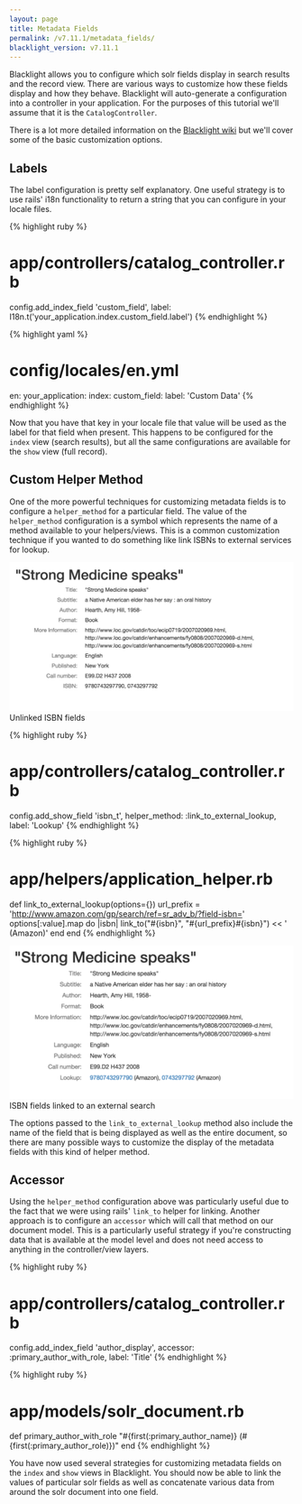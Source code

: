 ```yaml
---
layout: page
title: Metadata Fields
permalink: /v7.11.1/metadata_fields/
blacklight_version: v7.11.1
---
```


Blacklight allows you to configure which solr fields display in search results and the record view. There are various ways to customize how these fields display and how they behave.  Blacklight will auto-generate a configuration into a controller in your application. For the purposes of this tutorial we'll assume that it is the `CatalogController`.

There is a lot more detailed information on the [Blacklight wiki](https://github.com/projectblacklight/blacklight/wiki/Configuration---Results-View) but we'll cover some of the basic customization options.

## Labels

The label configuration is pretty self explanatory. One useful strategy is to use rails' i18n functionality to return a string that you can configure in your locale files.

{% highlight ruby %}
# app/controllers/catalog_controller.rb
config.add_index_field 'custom_field', label: I18n.t('your_application.index.custom_field.label')
{% endhighlight %}


{% highlight yaml %}
# config/locales/en.yml
en:
  your_application:
    index:
      custom_field:
        label: 'Custom Data'
{% endhighlight %}

Now that you have that key in your locale file that value will be used as the label for that field when present. This happens to be configured for the `index` view (search results), but all the same configurations are available for the `show` view (full record).

## Custom Helper Method

One of the more powerful techniques for customizing metadata fields is to configure a `helper_method` for a particular field. The value of the `helper_method` configuration is a symbol which represents the name of a method available to your helpers/views. This is a common customization technique if you wanted to do something like link ISBNs to external services for lookup.

<div class='image-well'>
  <img src='/public/images/link-record.png' alt='Record view without customization' />
  <div class='caption'>Unlinked ISBN fields</div>
</div>

{% highlight ruby %}
# app/controllers/catalog_controller.rb
config.add_show_field 'isbn_t', helper_method: :link_to_external_lookup, label: 'Lookup'
{% endhighlight %}

{% highlight ruby %}
# app/helpers/application_helper.rb
def link_to_external_lookup(options={})
  url_prefix = 'http://www.amazon.com/gp/search/ref=sr_adv_b/?field-isbn='
  options[:value].map do |isbn|
    link_to("#{isbn}", "#{url_prefix}#{isbn}") << ' (Amazon)'
  end
end
{% endhighlight %}

<div class='image-well'>
  <img src='/public/images/linked-isbns.png' alt='Customized record view with ISBN links' />
  <div class='caption'>ISBN fields linked to an external search</div>
</div>

The options passed to the `link_to_external_lookup` method also include the name of the field that is being displayed as well as the entire document, so there are many possible ways to customize the display of the metadata fields with this kind of helper method.

## Accessor

Using the `helper_method` configuration above was particularly useful due to the fact that we were using rails' `link_to` helper for linking. Another approach is to configure an `accessor` which will call that method on our document model.  This is a particularly useful strategy if you're constructing data that is available at the model level and does not need access to anything in the controller/view layers.

{% highlight ruby %}
# app/controllers/catalog_controller.rb
config.add_index_field 'author_display', accessor: :primary_author_with_role, label: 'Title'
{% endhighlight %}

{% highlight ruby %}
# app/models/solr_document.rb
def primary_author_with_role
  "#{first(:primary_author_name)} (#{first(:primary_author_role)})"
end
{% endhighlight %}

You have now used several strategies for customizing metadata fields on the `index` and `show` views in Blacklight. You should now be able to link the values of particular solr fields as well as concatenate various data from around the solr document into one field.
